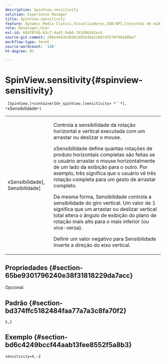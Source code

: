 ```yaml
---
description: SpinView.sensitivity
solution: Experience Manager
title: SpinView.sensitivity
feature: Dynamic Media Classic,Visualizadores,SDK/API,Conjuntos de mídia mista
role: Developer,User
exl-id: 68df87db-b3c7-4a42-9ab6-742d96261ecd
source-git-commit: 206e4643e3926cb85b4be2189743578f88180be7
workflow-type: tm+mt
source-wordcount: '126'
ht-degree: 0%

---
```


# SpinView.sensitivity{#spinview-sensitivity}

` [SpinView.|<containerId>_spinView.]sensitivity= *``*[, *`xSensibilidade`*]`

<table id="table_18D47E7C6A2D4D68B94225CB621D5F7C"> 
 <tbody> 
  <tr> 
   <td colname="col1"> <p> <span class="codeph"><span class="varname"> xSensibilidade</span>[,  <span class="varname"> Sensibilidade</span>]</span> </p> </td> 
   <td colname="col2"> <p> Controla a sensibilidade da rotação horizontal e vertical executada com um arrastar ou deslizar o mouse. </p> <p> <span class="codeph"> </span> xSensibilidade define quantas rotações de produto horizontais completas são feitas se o usuário arrastar o mouse horizontalmente de um lado da exibição para o outro. Por exemplo, três significa que o usuário vê três rotação completa para um gesto de arrastar completo. </p> <p>Da mesma forma, <span class="codeph"> Sensibilidade</span> controla a sensibilidade do giro vertical. Um valor de 1 significa que um arrastar ou deslizar vertical total altera o ângulo de exibição do plano de rotação mais alto para o mais inferior (ou vice-versa). </p> <p>Definir um valor negativo para <span class="codeph"> Sensibilidade</span> inverte a direção do eixo vertical. </p> </td> 
  </tr> 
 </tbody> 
</table>

## Propriedades {#section-65be9301796240e38f31818229da7acc}

Opcional.

## Padrão {#section-bd374ffc5182484faa77a7a3c8fa70f2}

`5,2`

## Exemplo {#section-bd6c4249bccf44aab13fee8552f5a8b3}

`sensitivity=4,-2`
